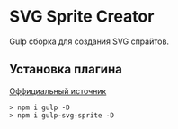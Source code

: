 SVG Sprite Creator
===

Gulp сборка для создания SVG спрайтов.

## Установка плагина

[Оффициальный источник](https://www.npmjs.com/package/gulp-svg-sprite "npmjs.com")

```
> npm i gulp -D
> npm i gulp-svg-sprite -D
```


